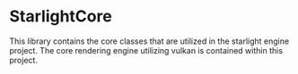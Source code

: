 ﻿# StarlightCore
This library contains the core classes that are utilized in the starlight engine project. The core rendering engine utilizing vulkan is contained within this project.
